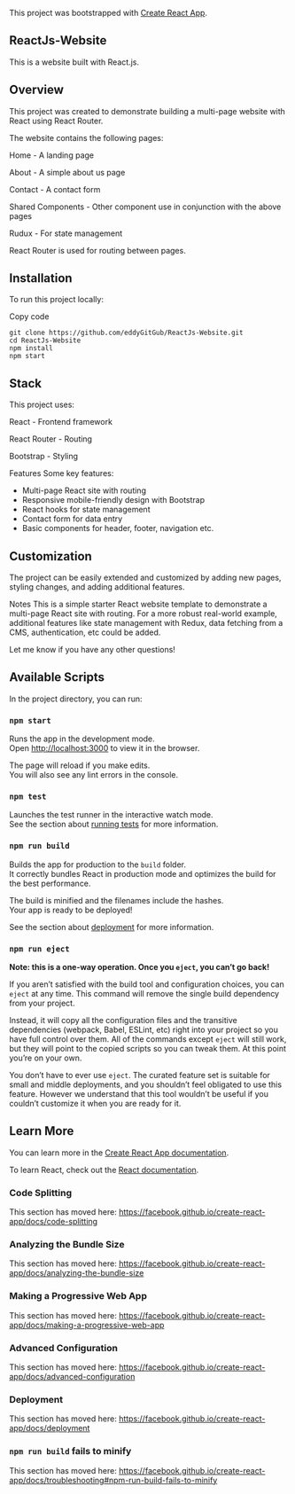 This project was bootstrapped with [Create React App](https://github.com/facebook/create-react-app).

## ReactJs-Website
This is a website built with React.js.

## Overview
This project was created to demonstrate building a multi-page website with React using React Router.

The website contains the following pages:

Home - A landing page

About - A simple about us page

Contact - A contact form

Shared Components - Other component use in conjunction with the above pages

Rudux - For state management

React Router is used for routing between pages.

## Installation
To run this project locally:

Copy code

```
git clone https://github.com/eddyGitGub/ReactJs-Website.git
cd ReactJs-Website
npm install
npm start
```

## Stack
This project uses:

React - Frontend framework

React Router - Routing

Bootstrap - Styling

Features
Some key features:

- Multi-page React site with routing
- Responsive mobile-friendly design with Bootstrap
- React hooks for state management
- Contact form for data entry
- Basic components for header, footer, navigation etc.
  
## Customization
The project can be easily extended and customized by adding new pages, styling changes, and adding additional features.

Notes
This is a simple starter React website template to demonstrate a multi-page React site with routing. For a more robust real-world example, additional features like state management with Redux, data fetching from a CMS, authentication, etc could be added.

Let me know if you have any other questions!

## Available Scripts

In the project directory, you can run:

### `npm start`

Runs the app in the development mode.<br />
Open [http://localhost:3000](http://localhost:3000) to view it in the browser.

The page will reload if you make edits.<br />
You will also see any lint errors in the console.

### `npm test`

Launches the test runner in the interactive watch mode.<br />
See the section about [running tests](https://facebook.github.io/create-react-app/docs/running-tests) for more information.

### `npm run build`

Builds the app for production to the `build` folder.<br />
It correctly bundles React in production mode and optimizes the build for the best performance.

The build is minified and the filenames include the hashes.<br />
Your app is ready to be deployed!

See the section about [deployment](https://facebook.github.io/create-react-app/docs/deployment) for more information.

### `npm run eject`

**Note: this is a one-way operation. Once you `eject`, you can’t go back!**

If you aren’t satisfied with the build tool and configuration choices, you can `eject` at any time. This command will remove the single build dependency from your project.

Instead, it will copy all the configuration files and the transitive dependencies (webpack, Babel, ESLint, etc) right into your project so you have full control over them. All of the commands except `eject` will still work, but they will point to the copied scripts so you can tweak them. At this point you’re on your own.

You don’t have to ever use `eject`. The curated feature set is suitable for small and middle deployments, and you shouldn’t feel obligated to use this feature. However we understand that this tool wouldn’t be useful if you couldn’t customize it when you are ready for it.

## Learn More

You can learn more in the [Create React App documentation](https://facebook.github.io/create-react-app/docs/getting-started).

To learn React, check out the [React documentation](https://reactjs.org/).

### Code Splitting

This section has moved here: https://facebook.github.io/create-react-app/docs/code-splitting

### Analyzing the Bundle Size

This section has moved here: https://facebook.github.io/create-react-app/docs/analyzing-the-bundle-size

### Making a Progressive Web App

This section has moved here: https://facebook.github.io/create-react-app/docs/making-a-progressive-web-app

### Advanced Configuration

This section has moved here: https://facebook.github.io/create-react-app/docs/advanced-configuration

### Deployment

This section has moved here: https://facebook.github.io/create-react-app/docs/deployment

### `npm run build` fails to minify

This section has moved here: https://facebook.github.io/create-react-app/docs/troubleshooting#npm-run-build-fails-to-minify
